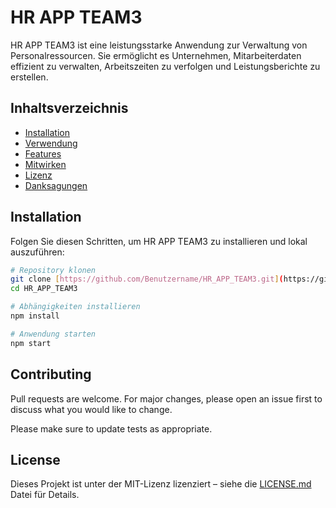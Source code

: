 # HR APP TEAM3

HR APP TEAM3 ist eine leistungsstarke Anwendung zur Verwaltung von Personalressourcen. Sie ermöglicht es Unternehmen, Mitarbeiterdaten effizient zu verwalten, Arbeitszeiten zu verfolgen und Leistungsberichte zu erstellen.

## Inhaltsverzeichnis

- [Installation](#installation)
- [Verwendung](#verwendung)
- [Features](#features)
- [Mitwirken](#mitwirken)
- [Lizenz](#lizenz)
- [Danksagungen](#danksagungen)

## Installation

Folgen Sie diesen Schritten, um HR APP TEAM3 zu installieren und lokal auszuführen:

```bash
# Repository klonen
git clone [https://github.com/Benutzername/HR_APP_TEAM3.git](https://github.com/vnikolayev-ts/HR-App-TEAM3.git)
cd HR_APP_TEAM3

# Abhängigkeiten installieren
npm install

# Anwendung starten
npm start
```

## Contributing

Pull requests are welcome. For major changes, please open an issue first
to discuss what you would like to change.

Please make sure to update tests as appropriate.

## License

Dieses Projekt ist unter der MIT-Lizenz lizenziert – siehe die <a href="LICENSE.md"> LICENSE.md</a>  Datei für Details.
